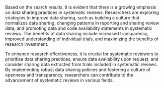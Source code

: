 Based on the search results, it is evident that there is a growing emphasis on data sharing practices in systematic reviews. Researchers are exploring strategies to improve data sharing, such as building a culture that normalizes data sharing, changing patterns in reporting and sharing review data, and promoting data and code availability statements in systematic reviews. The benefits of data sharing include increased transparency, improved understanding of individual trials, and maximizing the benefits of research investment.

To enhance research effectiveness, it is crucial for systematic reviewers to prioritize data sharing practices, ensure data availability upon request, and consider sharing data extracted from trials included in systematic reviews. By implementing robust data sharing policies and fostering a culture of openness and transparency, researchers can contribute to the advancement of systematic reviews in various fields.